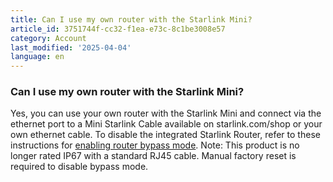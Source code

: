 ```yaml
---
title: Can I use my own router with the Starlink Mini?
article_id: 3751744f-cc32-f1ea-e73c-8c1be3008e57
category: Account
last_modified: '2025-04-04'
language: en
---
```


### Can I use my own router with the Starlink Mini?
Yes, you can use your own router with the Starlink Mini and connect via the ethernet port to a Mini Starlink Cable available on starlink.com/shop or your own ethernet cable. To disable the integrated Starlink Router, refer to these instructions for [enabling router bypass mode](https://www.starlink.com/support/article/<https:/support.starlink.com/?topic=a0fe8d51-32f7-d2b9-d74a-801e31ad9f6a>). 
Note: This product is no longer rated IP67 with a standard RJ45 cable. Manual factory reset is required to disable bypass mode.